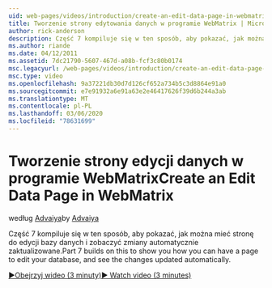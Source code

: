 ```yaml
---
uid: web-pages/videos/introduction/create-an-edit-data-page-in-webmatrix
title: Tworzenie strony edytowania danych w programie WebMatrix | Microsoft Docs
author: rick-anderson
description: Część 7 kompiluje się w ten sposób, aby pokazać, jak można mieć stronę do edycji bazy danych i zobaczyć zmiany automatycznie zaktualizowane.
ms.author: riande
ms.date: 04/12/2011
ms.assetid: 7dc21790-5607-467d-a08b-fcf3c80b0174
msc.legacyurl: /web-pages/videos/introduction/create-an-edit-data-page-in-webmatrix
msc.type: video
ms.openlocfilehash: 9a37221db30d7d126cf652a734b5c3d8864e91a0
ms.sourcegitcommit: e7e91932a6e91a63e2e46417626f39d6b244a3ab
ms.translationtype: MT
ms.contentlocale: pl-PL
ms.lasthandoff: 03/06/2020
ms.locfileid: "78631699"
---
```

# <a name="create-an-edit-data-page-in-webmatrix"></a><span data-ttu-id="656ef-103">Tworzenie strony edycji danych w programie WebMatrix</span><span class="sxs-lookup"><span data-stu-id="656ef-103">Create an Edit Data Page in WebMatrix</span></span>

<span data-ttu-id="656ef-104">według [Advaiya](https://twitter.com/Advaiyasolns)</span><span class="sxs-lookup"><span data-stu-id="656ef-104">by [Advaiya](https://twitter.com/Advaiyasolns)</span></span>

<span data-ttu-id="656ef-105">Część 7 kompiluje się w ten sposób, aby pokazać, jak można mieć stronę do edycji bazy danych i zobaczyć zmiany automatycznie zaktualizowane.</span><span class="sxs-lookup"><span data-stu-id="656ef-105">Part 7 builds on this to show you how you can have a page to edit your database, and see the changes updated automatically.</span></span>

[<span data-ttu-id="656ef-106">&#9654;Obejrzyj wideo (3 minuty)</span><span class="sxs-lookup"><span data-stu-id="656ef-106">&#9654; Watch video (3 minutes)</span></span>](https://channel9.msdn.com/Blogs/ASP-NET-Site-Videos/create-an-edit-data-page-in-webmatrix)
